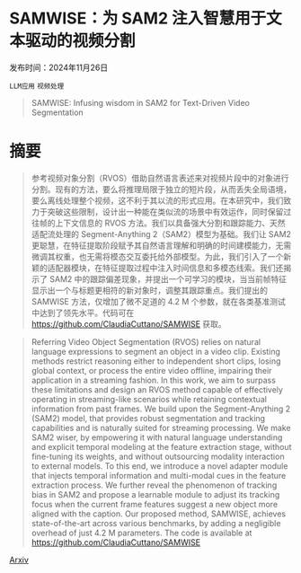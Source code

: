 # SAMWISE：为 SAM2 注入智慧用于文本驱动的视频分割

发布时间：2024年11月26日

`LLM应用` `视频处理`

> SAMWISE: Infusing wisdom in SAM2 for Text-Driven Video Segmentation

# 摘要

> 参考视频对象分割（RVOS）借助自然语言表述来对视频片段中的对象进行分割。现有的方法，要么将推理局限于独立的短片段，从而丢失全局语境，要么离线处理整个视频，这不利于其以流的形式应用。在本研究中，我们致力于突破这些限制，设计出一种能在类似流的场景中有效运作，同时保留过往帧的上下文信息的 RVOS 方法。我们以具备强大分割和跟踪能力、天然适配流处理的 Segment-Anything 2（SAM2）模型为基础。我们让 SAM2 更聪慧，在特征提取阶段赋予其自然语言理解和明确的时间建模能力，无需微调其权重，也无需将模态交互委托给外部模型。为此，我们引入了一个新颖的适配器模块，在特征提取过程中注入时间信息和多模态线索。我们还揭示了 SAM2 中的跟踪偏差现象，并提出一个可学习的模块，当当前帧特征显示出一个与标题更相符的新对象时，调整其跟踪重点。我们提出的 SAMWISE 方法，仅增加了微不足道的 4.2 M 个参数，就在各类基准测试中达到了领先水平。代码可在 https://github.com/ClaudiaCuttano/SAMWISE 获取。

> Referring Video Object Segmentation (RVOS) relies on natural language expressions to segment an object in a video clip. Existing methods restrict reasoning either to independent short clips, losing global context, or process the entire video offline, impairing their application in a streaming fashion. In this work, we aim to surpass these limitations and design an RVOS method capable of effectively operating in streaming-like scenarios while retaining contextual information from past frames. We build upon the Segment-Anything 2 (SAM2) model, that provides robust segmentation and tracking capabilities and is naturally suited for streaming processing. We make SAM2 wiser, by empowering it with natural language understanding and explicit temporal modeling at the feature extraction stage, without fine-tuning its weights, and without outsourcing modality interaction to external models. To this end, we introduce a novel adapter module that injects temporal information and multi-modal cues in the feature extraction process. We further reveal the phenomenon of tracking bias in SAM2 and propose a learnable module to adjust its tracking focus when the current frame features suggest a new object more aligned with the caption. Our proposed method, SAMWISE, achieves state-of-the-art across various benchmarks, by adding a negligible overhead of just 4.2 M parameters. The code is available at https://github.com/ClaudiaCuttano/SAMWISE

[Arxiv](https://arxiv.org/abs/2411.17646)